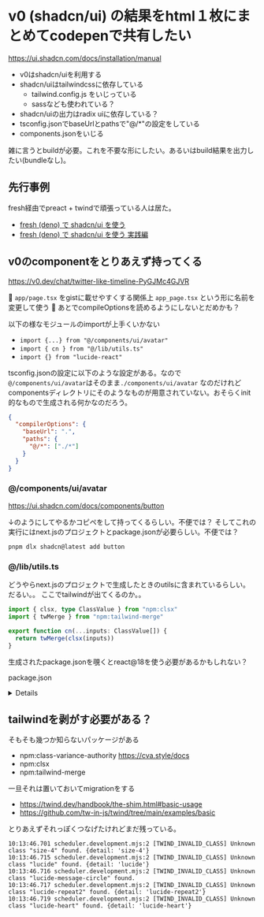 # v0 (shadcn/ui) の結果をhtml１枚にまとめてcodepenで共有したい

https://ui.shadcn.com/docs/installation/manual

- v0はshadcn/uiを利用する
- shadcn/uiはtailwindcssに依存している
    - tailwind.config.js をいじっている  
    - sassなども使われている？
- shadcn/uiの出力はradix uiに依存している？
- tsconfig.jsonでbaseUrlとpathsで"@/*"の設定をしている
- components.jsonをいじる

雑に言うとbuildが必要。これを不要な形にしたい。あるいはbuild結果を出力したい(bundleなし)。

## 先行事例

fresh経由でpreact + twindで頑張っている人は居た。

- [fresh (deno) で shadcn/ui を使う](https://zenn.dev/nikogoli/scraps/f80e1d4688d6b0)
- [fresh (deno) で shadcn/ui を使う 実践編](https://zenn.dev/nikogoli/scraps/207599bd096dff)

## v0のcomponentをとりあえず持ってくる

https://v0.dev/chat/twitter-like-timeline-PyGJMc4GJVR

:memo: `app/page.tsx` をgistに載せやすくする関係上 `app_page.tsx` という形に名前を変更して使う
:memo: あとでcompileOptionsを読めるようにしないとだめかも？

以下の様なモジュールのimportが上手くいかない

- `import {...} from "@/components/ui/avatar"`
- `import { cn } from "@/lib/utils.ts"`
- `import {} from "lucide-react"`

tsconfig.jsonの設定に以下のような設定がある。なので`@/components/ui/avatar`はそのまま`./components/ui/avatar` なのだけれどcomponentsディレクトリにそのようなものが用意されていない。おそらくinit的なもので生成される何かなのだろう。

```json
{
  "compilerOptions": {
    "baseUrl": ".",
    "paths": {
      "@/*": ["./*"]
    }
  }
}
```

### @/components/ui/avatar

https://ui.shadcn.com/docs/components/button

↓のようにしてやるかコピペをして持ってくるらしい。不便では？ そしてこれの実行にはnext.jsのプロジェクトとpackage.jsonが必要らしい。不便では？

```
pnpm dlx shadcn@latest add button
```

### @/lib/utils.ts

どうやらnext.jsのプロジェクトで生成したときのutilsに含まれているらしい。だるい。。
ここでtailwindが出てくるのか。。

```ts
import { clsx, type ClassValue } from "npm:clsx"
import { twMerge } from "npm:tailwind-merge"

export function cn(...inputs: ClassValue[]) {
  return twMerge(clsx(inputs))
}
```

生成されたpackage.jsonを覗くとreact@18を使う必要があるかもしれない？

package.json

<details>

```json
{
  "name": "my-app",
  "version": "0.1.0",
  "private": true,
  "scripts": {
    "dev": "next dev",
    "build": "next build",
    "start": "next start",
    "lint": "next lint"
  },
  "dependencies": {
    "class-variance-authority": "^0.7.1",
    "clsx": "^2.1.1",
    "lucide-react": "^0.471.0",
    "next": "14.2.16",
    "react": "^18",
    "react-dom": "^18",
    "tailwind-merge": "^2.6.0",
    "tailwindcss-animate": "^1.0.7"
  },
  "devDependencies": {
    "@types/node": "^20",
    "@types/react": "^18",
    "@types/react-dom": "^18",
    "eslint": "^8",
    "eslint-config-next": "14.2.16",
    "postcss": "^8",
    "tailwindcss": "^3.4.1",
    "typescript": "^5"
  }
}
```

</details>

## tailwindを剥がす必要がある？

そもそも幾つか知らないパッケージがある

- npm:class-variance-authority https://cva.style/docs
- npm:clsx
- npm:tailwind-merge

一旦それは置いておいてmigrationをする

- https://twind.dev/handbook/the-shim.html#basic-usage
- https://github.com/tw-in-js/twind/tree/main/examples/basic

とりあえずそれっぽくつなげたけれどまだ残っている。

```
10:13:46.701 scheduler.development.mjs:2 [TWIND_INVALID_CLASS] Unknown class "size-4" found. {detail: 'size-4'}
10:13:46.715 scheduler.development.mjs:2 [TWIND_INVALID_CLASS] Unknown class "lucide" found. {detail: 'lucide'}
10:13:46.716 scheduler.development.mjs:2 [TWIND_INVALID_CLASS] Unknown class "lucide-message-circle" found.
10:13:46.717 scheduler.development.mjs:2 [TWIND_INVALID_CLASS] Unknown class "lucide-repeat2" found. {detail: 'lucide-repeat2'}
10:13:46.719 scheduler.development.mjs:2 [TWIND_INVALID_CLASS] Unknown class "lucide-heart" found. {detail: 'lucide-heart'}
```

